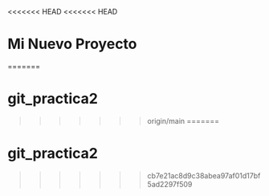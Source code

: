 <<<<<<< HEAD
<<<<<<< HEAD
# Mi Nuevo Proyecto
=======
# git_practica2
>>>>>>> origin/main
=======
# git_practica2
>>>>>>> cb7e21ac8d9c38abea97af01d17bf5ad2297f509
